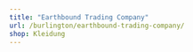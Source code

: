 ```yaml
---
title: "Earthbound Trading Company"
url: /burlington/earthbound-trading-company/
shop: Kleidung
---
```

